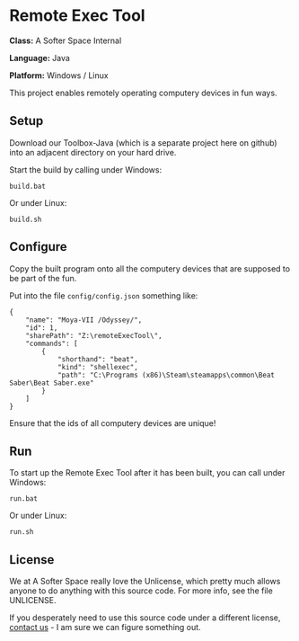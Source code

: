 # Remote Exec Tool

**Class:** A Softer Space Internal

**Language:** Java

**Platform:** Windows / Linux

This project enables remotely operating computery devices in fun ways.

## Setup

Download our Toolbox-Java (which is a separate project here on github) into an adjacent directory on your hard drive.

Start the build by calling under Windows:

```
build.bat
```

Or under Linux:

```
build.sh
```

## Configure

Copy the built program onto all the computery devices that are supposed to be part of the fun.

Put into the file `config/config.json` something like:

```
{
	"name": "Moya-VII /Odyssey/",
	"id": 1,
	"sharePath": "Z:\remoteExecTool\",
	"commands": [
		{
			"shorthand": "beat",
			"kind": "shellexec",
			"path": "C:\Programs (x86)\Steam\steamapps\common\Beat Saber\Beat Saber.exe"
		}
	]
}
```

Ensure that the ids of all computery devices are unique!

## Run

To start up the Remote Exec Tool after it has been built, you can call under Windows:

```
run.bat
```

Or under Linux:

```
run.sh
```

## License

We at A Softer Space really love the Unlicense, which pretty much allows anyone to do anything with this source code.
For more info, see the file UNLICENSE.

If you desperately need to use this source code under a different license, [contact us](mailto:moya@asofterspace.com) - I am sure we can figure something out.
